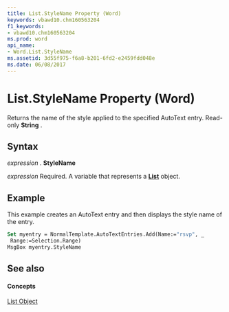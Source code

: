 ```yaml
---
title: List.StyleName Property (Word)
keywords: vbawd10.chm160563204
f1_keywords:
- vbawd10.chm160563204
ms.prod: word
api_name:
- Word.List.StyleName
ms.assetid: 3d55f975-f6a8-b201-6fd2-e2459fdd048e
ms.date: 06/08/2017
---
```



# List.StyleName Property (Word)

Returns the name of the style applied to the specified AutoText entry. Read-only  **String** .


## Syntax

 _expression_ . **StyleName**

 _expression_ Required. A variable that represents a **[List](list-object-word.md)** object.


## Example

This example creates an AutoText entry and then displays the style name of the entry.


```vb
Set myentry = NormalTemplate.AutoTextEntries.Add(Name:="rsvp", _ 
 Range:=Selection.Range) 
MsgBox myentry.StyleName
```


## See also


#### Concepts


[List Object](list-object-word.md)

